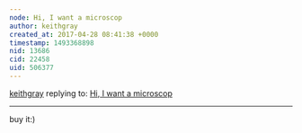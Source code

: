 ```yaml
---
node: Hi, I want a microscop
author: keithgray
created_at: 2017-04-28 08:41:38 +0000
timestamp: 1493368898
nid: 13686
cid: 22458
uid: 506377
---
```




[keithgray](../profile/keithgray) replying to: [Hi, I want a microscop](../notes/Milos/11-08-2016/hi-i-want-a-microscop)

----
buy it:)
